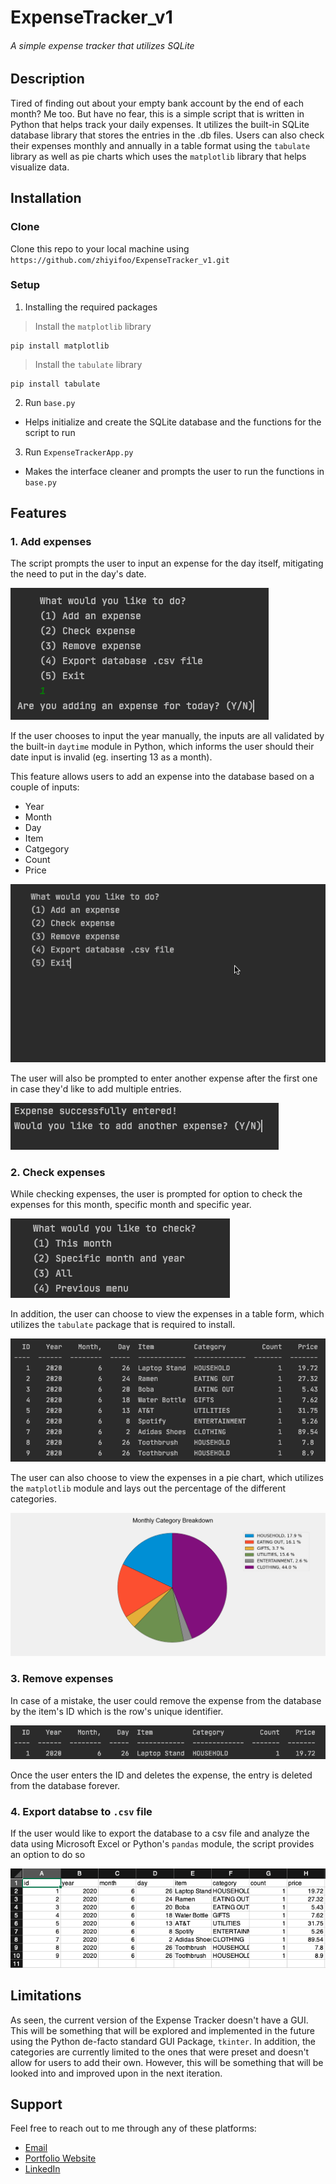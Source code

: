 # **ExpenseTracker_v1**
###### A simple expense tracker that utilizes SQLite

## **Description**

Tired of finding out about your empty bank account by the end of each month? Me too. But have no fear, this is a simple script that is written in Python that helps track your daily expenses. It utilizes the built-in SQLite database library that stores the entries in the .db files. Users can also check their expenses monthly and annually in a table format using the `tabulate` library as well as pie charts which uses the `matplotlib` library that helps visualize data.




## **Installation**

### **Clone**
Clone this repo to your local machine using `https://github.com/zhiyifoo/ExpenseTracker_v1.git`

### **Setup**

1. Installing the required packages

> Install the  `matplotlib` library

```
pip install matplotlib
```

> Install the  `tabulate` library

```
pip install tabulate
```

2. Run `base.py`
- Helps initialize and create the SQLite database and the functions for the script to run

3. Run `ExpenseTrackerApp.py`
- Makes the interface cleaner and prompts the user to run the functions in `base.py`



## **Features**

### **1. Add expenses**

The script prompts the user to input an expense for the day itself, mitigating the need to put in the day's date.

![](images/1.png)

If the user chooses to input the year manually, the inputs are all validated by the built-in `daytime` module in Python, which informs the user should their date input is invalid (eg. inserting 13 as a month). 

This feature allows users to add an expense into the database based on a couple of inputs:
- Year
- Month
- Day
- Item
- Catgegory
- Count
- Price

![](images/Categories.gif)

The user will also be prompted to enter another expense after the first one in case they'd like to add multiple entries.

![](images/AnotherExpense.png)


### **2. Check expenses**

While checking expenses, the user is prompted for option to check the expenses for this month, specific month and specific year.

![](images/CheckExpense.png)

In addition, the user can choose to view the expenses in a table form, which utilizes the `tabulate` package that is required to install.

![](images/Database.png)

The user can also choose to view the expenses in a pie chart, which utilizes the `matplotlib` module and lays out the percentage of the different categories.

![](images/PieChart_1.png)



### **3. Remove expenses**

In case of a mistake, the user could remove the expense from the database by the item's ID which is the row's unique identifier. 

![](images/DeleteExpense.png)


Once the user enters the ID and deletes the expense, the entry is deleted from the database forever.


### **4. Export databse to `.csv` file**

If the user would like to export the database to a csv file and analyze the data using Microsoft Excel or Python's `pandas` module, the script provides an option to do so

![](images/CSV.png)

## **Limitations**
As seen, the current version of the Expense Tracker doesn't have a GUI. This will be something that will be explored and implemented in the future using the Python de-facto standard GUI Package, `tkinter`. In addition, the categories are currently limited to the ones that were preset and doesn't allow for users to add their own. However, this will be something that will be looked into and improved upon in the next iteration.



## **Support**

Feel free to reach out to me through any of these platforms:

- [Email](foozhiyi@gmail.com)
- [Portfolio Website](zhiyifoo.com)
- [LinkedIn](linkedin.com/in/zhiyifoo/)
